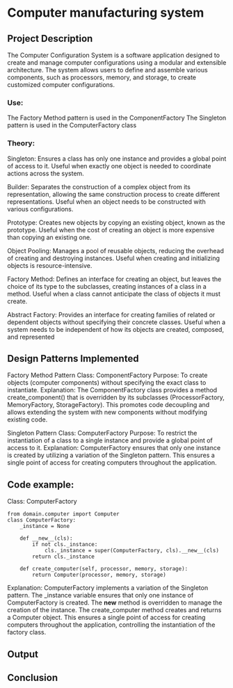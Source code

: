 # Computer manufacturing system

## Project Description
The Computer Configuration System is a software application designed to create and manage computer configurations using a modular and extensible architecture. The system allows users to define and assemble various components, such as processors, memory, and storage, to create customized computer configurations.


### Use:
The Factory Method pattern is used in the ComponentFactory
The Singleton pattern is used in the ComputerFactory class


### Theory:
Singleton:
Ensures a class has only one instance and provides a global point of access to it. Useful when exactly one object is needed to coordinate actions across the system.

Builder:
Separates the construction of a complex object from its representation, allowing the same construction process to create different representations. Useful when an object needs to be constructed with various configurations.

Prototype:
Creates new objects by copying an existing object, known as the prototype. Useful when the cost of creating an object is more expensive than copying an existing one.

Object Pooling:
Manages a pool of reusable objects, reducing the overhead of creating and destroying instances. Useful when creating and initializing objects is resource-intensive.

Factory Method:
Defines an interface for creating an object, but leaves the choice of its type to the subclasses, creating instances of a class in a method. Useful when a class cannot anticipate the class of objects it must create.

Abstract Factory:
Provides an interface for creating families of related or dependent objects without specifying their concrete classes. Useful when a system needs to be independent of how its objects are created, composed, and represented




## Design Patterns Implemented
Factory Method Pattern
Class: ComponentFactory
Purpose: To create objects (computer components) without specifying the exact class to instantiate.
Explanation: The ComponentFactory class provides a method create_component() that is overridden by its subclasses (ProcessorFactory, MemoryFactory, StorageFactory). This promotes code decoupling and allows extending the system with new components without modifying existing code.

Singleton Pattern
Class: ComputerFactory
Purpose: To restrict the instantiation of a class to a single instance and provide a global point of access to it.
Explanation: ComputerFactory ensures that only one instance is created by utilizing a variation of the Singleton pattern. This ensures a single point of access for creating computers throughout the application.


## Code example:
Class: ComputerFactory
```phyton
from domain.computer import Computer
class ComputerFactory:
    _instance = None

    def __new__(cls):
        if not cls._instance:
            cls._instance = super(ComputerFactory, cls).__new__(cls)
        return cls._instance

    def create_computer(self, processor, memory, storage):
        return Computer(processor, memory, storage)
```

Explanation:
ComputerFactory implements a variation of the Singleton pattern.
The _instance variable ensures that only one instance of ComputerFactory is created.
The __new__ method is overridden to manage the creation of the instance.
The create_computer method creates and returns a Computer object.
This ensures a single point of access for creating computers throughout the application, controlling the instantiation of the factory class.


## Output

## Conclusion

